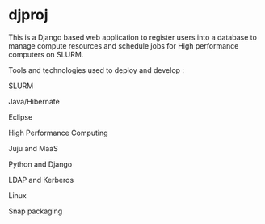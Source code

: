 # djproj

This is a Django based web application to register users into a database to manage compute resources and schedule jobs for High performance computers on SLURM.  

 

Tools and technologies used to deploy and develop : 

SLURM 

Java/Hibernate  

Eclipse 

High Performance Computing 

Juju and MaaS 

Python and Django 

LDAP and Kerberos 

Linux 

Snap packaging  

 
